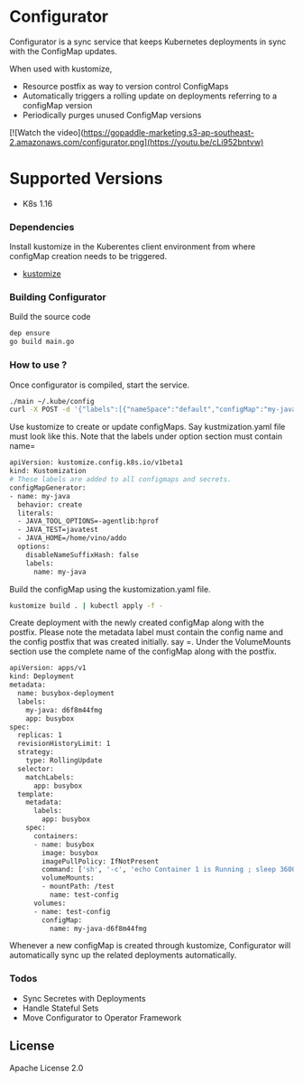 # Configurator

Configurator is a sync service that keeps Kubernetes deployments in sync with the ConfigMap updates. 


When used with kustomize, 
  - Resource postfix as way to version control ConfigMaps
  - Automatically triggers a rolling update on deployments referring to a configMap version
  - Periodically purges unused ConfigMap versions

[![Watch the video](https://gopaddle-marketing.s3-ap-southeast-2.amazonaws.com/configurator.png](https://youtu.be/cLi952bntvw)

# Supported Versions

  - K8s 1.16

### Dependencies
Install kustomize in the Kuberentes client environment from where configMap creation needs to be triggered.
  - [kustomize](https://kustomize.io/)

### Building Configurator
Build the source code
```sh
dep ensure
go build main.go
```

### How to use ?
Once configurator is compiled, start the service.

```sh
./main ~/.kube/config
curl -X POST -d '{"labels":[{"nameSpace":"default","configMap":"my-java"}]}' http://localhost:8050/api/watcher
```

Use kustomize to create or update configMaps. Say kustmization.yaml file must look like this. Note that the labels under option section must contain name=<configmapname>

```sh
apiVersion: kustomize.config.k8s.io/v1beta1
kind: Kustomization
# These labels are added to all configmaps and secrets.
configMapGenerator:
- name: my-java
  behavior: create
  literals:
  - JAVA_TOOL_OPTIONS=-agentlib:hprof
  - JAVA_TEST=javatest
  - JAVA_HOME=/home/vino/addo
  options:
    disableNameSuffixHash: false
    labels:
      name: my-java
```
Build the configMap using the kustomization.yaml file.

```sh
kustomize build . | kubectl apply -f -
```

Create deployment with the newly created configMap along with the postfix. Please note the metadata label must contain the config name and the config postfix that was created initially. say <configname>=<postfix>. Under the VolumeMounts section use the complete name of the configMap along with the postfix.

```sh
apiVersion: apps/v1
kind: Deployment
metadata:
  name: busybox-deployment
  labels:
    my-java: d6f8m44fmg
    app: busybox
spec:
  replicas: 1
  revisionHistoryLimit: 1
  strategy: 
    type: RollingUpdate
  selector:
    matchLabels:
      app: busybox
  template:
    metadata:
      labels:
        app: busybox
    spec:
      containers:
      - name: busybox
        image: busybox
        imagePullPolicy: IfNotPresent
        command: ['sh', '-c', 'echo Container 1 is Running ; sleep 3600']
        volumeMounts:
        - mountPath: /test
          name: test-config
      volumes:
      - name: test-config
        configMap:
          name: my-java-d6f8m44fmg
```
Whenever a new configMap is created through kustomize, Configurator will automatically sync up the related deployments automatically.

### Todos
 - Sync Secretes with Deployments
 - Handle Stateful Sets
 - Move Configurator to Operator Framework

License
----

Apache License 2.0

